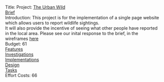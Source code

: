 Title: Project: [The Urban Wild](https://trello.com/b/rRl2fKYh/the-urban-wild)  
[Brief](https://github.com/TheUrbanWild/WildLogging/tree/master/docs/brief)  
Introduction: This project is for the implementation of a single page website which allows users to report wildlife sightings.  
It will also provide the incentive of seeing what other people have reported in the local area. Please see our inital response to the brief, in the wireframes [here](https://github.com/TheUrbanWild/WildLogging/blob/master/docs/wireframes/casual_use/published.zip)  
Budget: 61  
[Features](https://trello.com/b/kt11GZlL/features)  
[Investigations](https://trello.com/b/QxX9dY1H/investigations)  
[Implementations](https://trello.com/b/4Ho1KMNu/implementations)  
[Design](https://trello.com/b/MLSRKRu2/design)  
[Tasks](https://trello.com/b/QmXNmJnk/tasks)  
Effort Costs: 66
